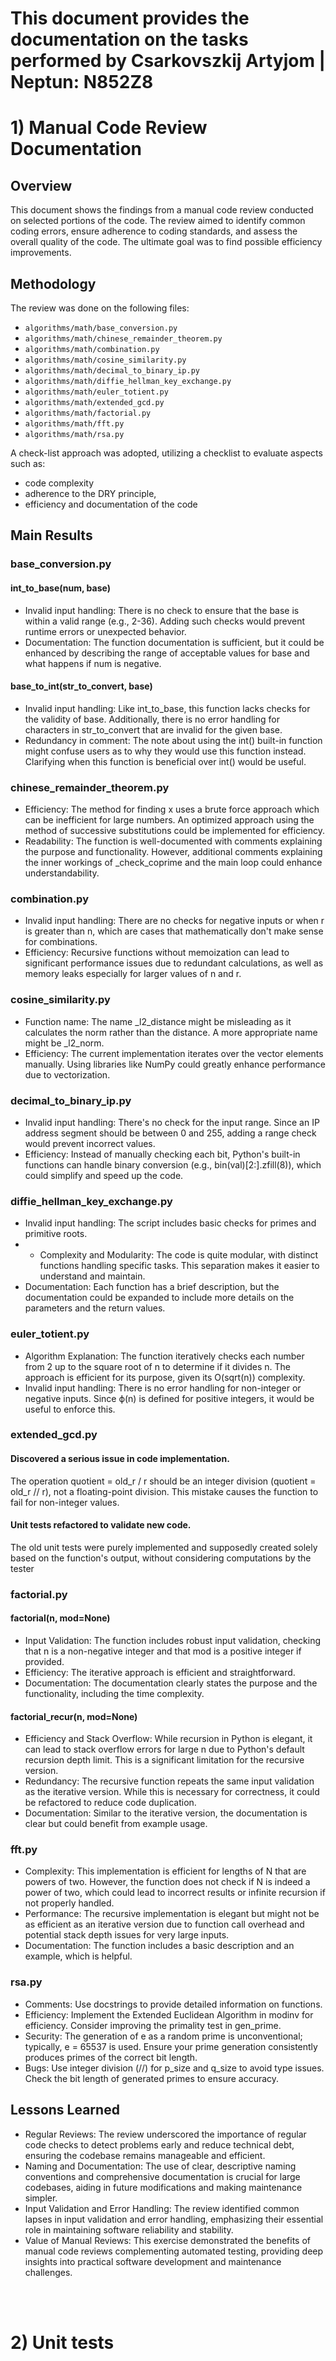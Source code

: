 # This document provides the documentation on the tasks performed by Csarkovszkij Artyjom | Neptun: N852Z8

# 1) Manual Code Review Documentation

## Overview

This document shows the findings from a manual code review conducted on selected portions of the code. The review aimed to identify common coding errors, ensure adherence to coding standards, and assess the overall quality of the code. The ultimate goal was to find possible efficiency improvements.

## Methodology

The review was done on the following files:
- `algorithms/math/base_conversion.py`
- `algorithms/math/chinese_remainder_theorem.py`
- `algorithms/math/combination.py`
- `algorithms/math/cosine_similarity.py`
- `algorithms/math/decimal_to_binary_ip.py`
- `algorithms/math/diffie_hellman_key_exchange.py`
- `algorithms/math/euler_totient.py`
- `algorithms/math/extended_gcd.py`
- `algorithms/math/factorial.py`
- `algorithms/math/fft.py`
- `algorithms/math/rsa.py`

A check-list approach was adopted, utilizing a checklist to evaluate aspects such as:
- code complexity
- adherence to the DRY principle,
- efficiency and documentation of the code

## Main Results

### base_conversion.py

#### int_to_base(num, base)

- Invalid input handling: There is no check to ensure that the base is within a valid range (e.g., 2-36). Adding such checks would prevent runtime errors or unexpected behavior.
- Documentation: The function documentation is sufficient, but it could be enhanced by describing the range of acceptable values for base and what happens if num is negative.

#### base_to_int(str_to_convert, base)

- Invalid input handling: Like int_to_base, this function lacks checks for the validity of base. Additionally, there is no error handling for characters in str_to_convert that are invalid for the given base.
- Redundancy in comment: The note about using the int() built-in function might confuse users as to why they would use this function instead. Clarifying when this function is beneficial over int() would be useful.

### chinese_remainder_theorem.py

- Efficiency: The method for finding x uses a brute force approach which can be inefficient for large numbers. An optimized approach using the method of successive substitutions could be implemented for efficiency.
- Readability: The function is well-documented with comments explaining the purpose and functionality. However, additional comments explaining the inner workings of _check_coprime and the main loop could enhance understandability.

### combination.py

- Invalid input handling: There are no checks for negative inputs or when r is greater than n, which are cases that mathematically don't make sense for combinations.
- Efficiency: Recursive functions without memoization can lead to significant performance issues due to redundant calculations, as well as memory leaks especially for larger values of n and r.

### cosine_similarity.py

- Function name: The name _l2_distance might be misleading as it calculates the norm rather than the distance. A more appropriate name might be _l2_norm.
- Efficiency: The current implementation iterates over the vector elements manually. Using libraries like NumPy could greatly enhance performance due to vectorization.

### decimal_to_binary_ip.py

- Invalid input handling: There's no check for the input range. Since an IP address segment should be between 0 and 255, adding a range check would prevent incorrect values.
- Efficiency: Instead of manually checking each bit, Python's built-in functions can handle binary conversion (e.g., bin(val)[2:].zfill(8)), which could simplify and speed up the code.

### diffie_hellman_key_exchange.py

- Invalid input handling: The script includes basic checks for primes and primitive roots.
- - Complexity and Modularity: The code is quite modular, with distinct functions handling specific tasks. This separation makes it easier to understand and maintain.
- Documentation: Each function has a brief description, but the documentation could be expanded to include more details on the parameters and the return values.

### euler_totient.py

- Algorithm Explanation: The function iteratively checks each number from 2 up to the square root of n to determine if it divides n. The approach is efficient for its purpose, given its O(sqrt(n)) complexity.
- Invalid input handling: There is no error handling for non-integer or negative inputs. Since ϕ(n) is defined for positive integers, it would be useful to enforce this.

### extended_gcd.py

#### Discovered a serious issue in code implementation.
The operation quotient = old_r / r should be an integer division (quotient = old_r // r), not a floating-point division. This mistake causes the function to fail for non-integer values.
#### Unit tests refactored to validate new code.
The old unit tests were purely implemented and supposedly created solely based on the function's output, without considering computations by the tester

### factorial.py

#### factorial(n, mod=None)

- Input Validation: The function includes robust input validation, checking that n is a non-negative integer and that mod is a positive integer if provided.
- Efficiency: The iterative approach is efficient and straightforward.
- Documentation: The documentation clearly states the purpose and the functionality, including the time complexity.

#### factorial_recur(n, mod=None)

- Efficiency and Stack Overflow: While recursion in Python is elegant, it can lead to stack overflow errors for large n due to Python's default recursion depth limit. This is a significant limitation for the recursive version.
- Redundancy: The recursive function repeats the same input validation as the iterative version. While this is necessary for correctness, it could be refactored to reduce code duplication.
- Documentation: Similar to the iterative version, the documentation is clear but could benefit from example usage.

### fft.py

- Complexity: This implementation is efficient for lengths of N that are powers of two. However, the function does not check if N is indeed a power of two, which could lead to incorrect results or infinite recursion if not properly handled.
- Performance: The recursive implementation is elegant but might not be as efficient as an iterative version due to function call overhead and potential stack depth issues for very large inputs.
- Documentation: The function includes a basic description and an example, which is helpful.

### rsa.py

- Comments: Use docstrings to provide detailed information on functions.
- Efficiency: Implement the Extended Euclidean Algorithm in modinv for efficiency. Consider improving the primality test in gen_prime.
- Security: The generation of e as a random prime is unconventional; typically, e = 65537 is used. Ensure your prime generation consistently produces primes of the correct bit length.
- Bugs: Use integer division (//) for p_size and q_size to avoid type issues. Check the bit length of generated primes to ensure accuracy.

## Lessons Learned

- Regular Reviews: The review underscored the importance of regular code checks to detect problems early and reduce technical debt, ensuring the codebase remains manageable and efficient.
- Naming and Documentation: The use of clear, descriptive naming conventions and comprehensive documentation is crucial for large codebases, aiding in future modifications and making maintenance simpler.
- Input Validation and Error Handling: The review identified common lapses in input validation and error handling, emphasizing their essential role in maintaining software reliability and stability.
- Value of Manual Reviews: This exercise demonstrated the benefits of manual code reviews complementing automated testing, providing deep insights into practical software development and maintenance challenges.
<br>
<br>

# 2) Unit tests
